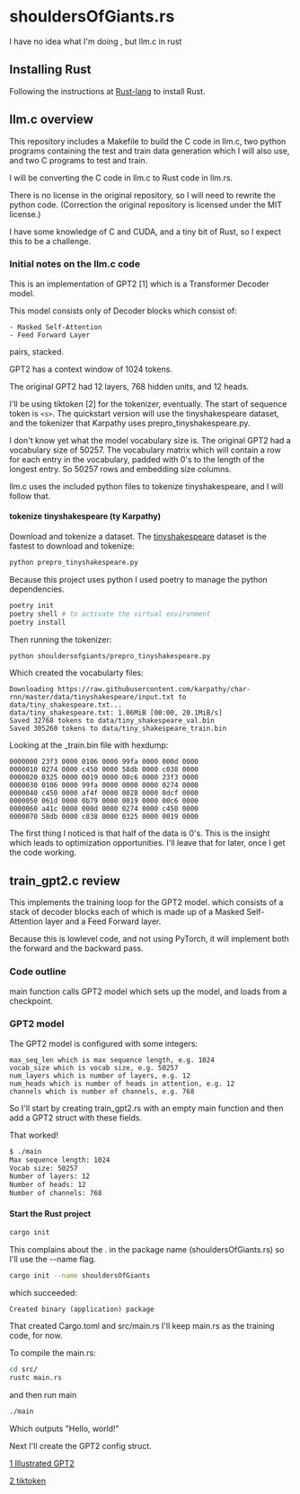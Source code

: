 # shouldersOfGiants.rs
I have no idea what I'm doing , but llm.c in rust

## Installing Rust

Following the instructions at [Rust-lang](https://www.rust-lang.org/learn/get-started) to install Rust.

## llm.c overview

This repository includes a Makefile to build the C code in llm.c, two python programs containing the test and train data generation which I will also use, and two C programs to  test and train.

I will be converting the C code in llm.c to Rust code in llm.rs.

There is no license in the original repository, so I will need to rewrite the python code. (Correction the original repository is licensed under the MIT license.)

I have some knowledge of C and CUDA, and a tiny bit of Rust, so I expect this to be a challenge.

### Initial notes on the llm.c code

This is an implementation of GPT2 [1] which is a Transformer Decoder model. 

This model consists only of Decoder blocks which consist of:

    - Masked Self-Attention
    - Feed Forward Layer

pairs, stacked.

GPT2 has a context window of 1024 tokens.

The original GPT2 had 12 layers, 768 hidden units, and 12 heads.

I'll be using tiktoken [2] for the tokenizer, eventually. The start of sequence token is ```<s>```. The quickstart version will use the tinyshakespeare dataset, and the tokenizer that Karpathy uses prepro_tinyshakespeare.py.

I don't know yet what the model vocabulary size is. The original GPT2 had a vocabulary size of 50257. The vocabulary matrix which will contain a row for each entry in the vocabulary, padded with 0's to the length of the longest entry. So 50257 rows and embedding size columns.

llm.c uses the included python files to tokenize tinyshakespeare, and I will follow that. 

#### tokenize tinyshakespeare (ty Karpathy)

Download and tokenize a dataset. The [tinyshakespeare](https://raw.githubusercontent.com/karpathy/char-rnn/master/data/tinyshakespeare/input.txt) dataset is the fastest to download and tokenize:

```bash
python prepro_tinyshakespeare.py
```

Because this project uses python I used poetry to manage the python dependencies. 

```bash
poetry init
poetry shell # to activate the virtual environment
poetry install
```

Then running the tokenizer:

```bash
python shouldersofgiants/prepro_tinyshakespeare.py
```
Which created the vocabularty files:
```
Downloading https://raw.githubusercontent.com/karpathy/char-rnn/master/data/tinyshakespeare/input.txt to data/tiny_shakespeare.txt...
data/tiny_shakespeare.txt: 1.06MiB [00:00, 20.1MiB/s]                          
Saved 32768 tokens to data/tiny_shakespeare_val.bin
Saved 305260 tokens to data/tiny_shakespeare_train.bin
```

Looking at the _train.bin file with hexdump:

```
0000000 23f3 0000 0106 0000 99fa 0000 000d 0000
0000010 0274 0000 c450 0000 58db 0000 c038 0000
0000020 0325 0000 0019 0000 00c6 0000 23f3 0000
0000030 0106 0000 99fa 0000 0000 0000 0274 0000
0000040 c450 0000 af4f 0000 0028 0000 0dcf 0000
0000050 061d 0000 0b79 0000 0019 0000 00c6 0000
0000060 a41c 0000 000d 0000 0274 0000 c450 0000
0000070 58db 0000 c038 0000 0325 0000 0019 0000
```
The first thing I noticed is that half of the data is 0's. This is the insight which leads to optimization opportunities. I'll leave that for later, once I get the code working.

## train_gpt2.c review

This implements the training loop for the GPT2 model. which consists of a stack of decoder blocks each of which is made up of a Masked Self-Attention layer and a Feed Forward layer.

Because this is lowlevel code, and not using PyTorch, it will implement both the forward and the backward pass.

### Code outline

main function calls GPT2 model which sets up the model, and loads from a checkpoint. 

### GPT2 model

The GPT2 model is configured with some integers:

    max_seq_len which is max sequence length, e.g. 1024
    vocab_size which is vocab size, e.g. 50257
    num_layers which is number of layers, e.g. 12
    num_heads which is number of heads in attention, e.g. 12
    channels which is number of channels, e.g. 768

So I'll start by creating train_gpt2.rs with an empty main function and then add a GPT2 struct with these fields.

That worked!

```bash
$ ./main
Max sequence length: 1024
Vocab size: 50257
Number of layers: 12
Number of heads: 12
Number of channels: 768
```


#### Start the Rust project

```bash
cargo init 
```
This complains about the . in the package name (shouldersOfGiants.rs) so I'll use the --name flag.

```bash
cargo init --name shouldersOfGiants
```
which succeeded:
```
Created binary (application) package
```
That created Cargo.toml and src/main.rs I'll keep main.rs as the training code, for now.

To compile the main.rs:

```bash
cd src/
rustc main.rs
```
and then run main

```bash
./main
```
Which outputs "Hello, world!"

Next I'll create the GPT2 config struct.



[1 Illustrated GPT2](https://jalammar.github.io/illustrated-gpt2/)

[2 tiktoken](https://github.com/openai/tiktoken)
